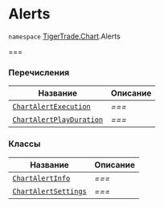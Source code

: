 
# Alerts

`namespace` [TigerTrade.Chart](../TigerTrade.Chart.md).Alerts

===


### Перечисления
| Название | Описание |
| --- | --- |
| [`ChartAlertExecution`](./Alerts/ChartAlertExecution.cs.md) | *===* |
| [`ChartAlertPlayDuration`](./Alerts/ChartAlertPlayDuration.cs.md) | *===* |

### Классы
| Название | Описание |
| --- | --- |
| [`ChartAlertInfo`](./Alerts/ChartAlertInfo.cs.md) | *===* |
| [`ChartAlertSettings`](./Alerts/ChartAlertSettings.cs.md) | *===* |
